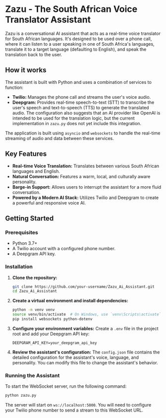 # Zazu - The South African Voice Translator Assistant

Zazu is a conversational AI assistant that acts as a real-time voice translator for South African languages. It's designed to be used over a phone call, where it can listen to a user speaking in one of South Africa's languages, translate it to a target language (defaulting to English), and speak the translation back to the user.

## How it works

The assistant is built with Python and uses a combination of services to function:

*   **Twilio:** Manages the phone call and streams the user's voice audio.
*   **Deepgram:** Provides real-time speech-to-text (STT) to transcribe the user's speech and text-to-speech (TTS) to generate the translated audio. The configuration also suggests that an AI provider like OpenAI is intended to be used for the translation logic, but the current implementation in `zazu.py` does not yet include this integration.

The application is built using `asyncio` and `websockets` to handle the real-time streaming of audio and data between these services.

## Key Features

*   **Real-time Voice Translation:** Translates between various South African languages and English.
*   **Natural Conversation:** Features a warm, local, and culturally aware personality.
*   **Barge-in Support:** Allows users to interrupt the assistant for a more fluid conversation.
*   **Powered by a Modern AI Stack:** Utilizes Twilio and Deepgram to create a powerful and responsive voice AI.

## Getting Started

### Prerequisites

*   Python 3.7+
*   A Twilio account with a configured phone number.
*   A Deepgram API key.

### Installation

1.  **Clone the repository:**
    ```bash
    git clone https://github.com/your-username/Zazu_Ai_Assistant.git
    cd Zazu_Ai_Assistant
    ```
2.  **Create a virtual environment and install dependencies:**
    ```bash
    python -m venv venv
    source venv/bin/activate  # On Windows, use `venv\Scripts\activate`
    pip install websockets python-dotenv
    ```
3.  **Configure your environment variables:**
    Create a `.env` file in the project root and add your Deepgram API key:
    ```
    DEEPGRAM_API_KEY=your_deepgram_api_key
    ```
4.  **Review the assistant's configuration:**
    The `config.json` file contains the detailed configuration for the assistant's voice, language, and personality. You can modify this file to change the assistant's behavior.

### Running the Assistant

To start the WebSocket server, run the following command:

```bash
python zazu.py
```

The server will start on `ws://localhost:5000`. You will need to configure your Twilio phone number to send a stream to this WebSocket URL.